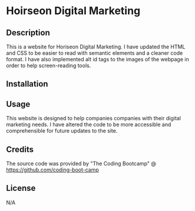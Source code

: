 # Hoirseon Digital Marketing

## Description

This is a website for Horiseon Digital Marketing. I have updated the HTML and CSS to be easier to read with semantic elements and a cleaner code format. I have also implemented alt id tags to the images of the webpage in order to help screen-reading tools.

## Installation

## Usage

This website is designed to help companies companies with their digital marketing needs. I have altered the code to be more accessible and comprehensible for future updates to the site.

## Credits

The source code was provided by "The Coding Bootcamp" @ 
https://github.com/coding-boot-camp

## License

N/A
